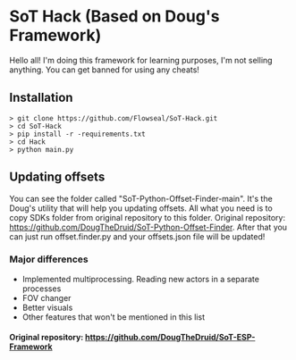 # SoT Hack (Based on Doug's Framework)
Hello all! I'm doing this framework for learning purposes, I'm not selling anything. You can get banned for using any cheats!

## Installation
```
> git clone https://github.com/Flowseal/SoT-Hack.git
> cd SoT-Hack
> pip install -r -requirements.txt
> cd Hack
> python main.py
```

## Updating offsets
You can see the folder called "SoT-Python-Offset-Finder-main". It's the Doug's utility that will help you updating offsets. All what you need is to copy SDKs folder from original repository to this folder. Original repository: https://github.com/DougTheDruid/SoT-Python-Offset-Finder. After that you can just run offset.finder.py and your offsets.json file will be updated!

### Major differences
- Implemented multiprocessing. Reading new actors in a separate processes
- FOV changer
- Better visuals
- Other features that won't be mentioned in this list

#### Original repository: https://github.com/DougTheDruid/SoT-ESP-Framework